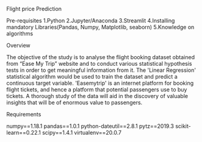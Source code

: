 Flight price Prediction

Pre-requisites
1.Python
2.Jupyter/Anaconda
3.Streamlit
4.Installing mandatory Libraries(Pandas, Numpy, Matplotlib, seaborn)
5.Knowledge on algorithms

Overview

The objective of the study is to analyse the flight booking dataset obtained from “Ease My Trip” website and to conduct various statistical hypothesis tests in order to get meaningful information from it. The 'Linear Regression' statistical algorithm would be used to train the dataset and predict a continuous target variable. 'Easemytrip' is an internet platform for booking flight tickets, and hence a platform that potential passengers use to buy tickets. A thorough study of the data will aid in the discovery of valuable insights that will be of enormous value to passengers.

Requirements

numpy==1.18.1
pandas==1.0.1
python-dateutil==2.8.1
pytz==2019.3
scikit-learn==0.22.1
scipy==1.4.1
virtualenv==20.0.7
